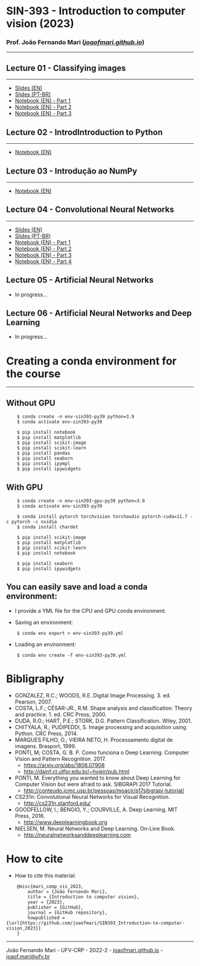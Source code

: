 # SIN-393 - Introduction to computer vision (2023)

### Prof. João Fernando Mari ([*joaofmari.github.io*](https://joaofmari.github.io/))
---

## Lecture 01 - Classifying images
---
* [Slides (EN)](/slides_en/Lecture01.ClassifyingImagens.(2023).pdf)
* [Slides (PT-BR)](/slides/Aula01.ClassificandoImagens.(2023).pdf)
* [Notebook (EN) - Part 1](/notebooks/Lecture%2001%20-%20Part%201%20-%20Digital%20imagens.ipynb>)
* [Notebook (EN) - Part 2](/notebooks/Lecture%2001%20-%20Part%202%20-%20Image%20classification.ipynb)
* [Notebook (EN) - Part 3](/notebooks/Lecture%2001%20-%20Part%203%20-%20Image%20classification%20-%20Color%20features.ipynb)

## Lecture 02 - IntrodIntroduction to Python
---
* [Notebook (EN)](/notebooks/Lecture%2002%20-%20Introduction%20to%20Python.ipynb)

## Lecture 03 - Introdução ao NumPy
---
* [Notebook (EN)](/notebooks/Lecture%2003%20-%20Introduction%20to%20NumPy.ipynb)

## Lecture 04 - Convolutional Neural Networks
---
* [Slides (EN)](/slides_en/Lecture04.ConvolutionalNeuralNetworks.(2023).pdf)
* [Slides (PT-BR)](/slides/Aula04.RedesNeuraisConvolucionais.(2023).pdf)
* [Notebook (EN) - Part 1](/notebooks/Lecture%2004%20-%20Part%201%20-%20Convolutional%20Neural%20Networks.ipynb)
* [Notebook (EN) - Part 2](/notebooks/Lecture%2004%20-%20Part%202%20-%20Convolutional%20Neural%20Networks.ipynb)
* [Notebook (EN) - Part 3](/notebooks/Lecture%2004%20-%20Part%203%20-%20Convolutional%20Neural%20Networks.ipynb)
* [Notebook (EN) - Part 4](/notebooks/Lecture%2004%20-%20Part%204%20-%20Convolutional%20Neural%20Networks.ipynb)

## Lecture 05 - Artificial Neural Networks 
* In progress...

## Lecture 06 - Artificial Neural Networks and Deep Learning
* In progress...

# Creating a conda environment for the course
---

## Without GPU
```
    $ conda create -n env-sin393-py39 python=3.9
    $ conda activate env-sin393-py39

    $ pip install notebook
    $ pip install matplotlib
    $ pip install scikit-image
    $ pip install scikit-learn
    $ pip install pandas
    $ pip install seaborn
    $ pip install ipympl
    $ pip install ipywidgets
```

## With GPU
```
    $ conda create -n env-sin393-gpu-py39 python=3.9
    $ conda activate env-sin393-py39

    $ conda install pytorch torchvision torchaudio pytorch-cuda=11.7 -c pytorch -c nvidia
    $ conda install chardet

    $ pip install scikit-image
    $ pip install matplotlib
    $ pip install scikit-learn
    $ pip install notebook

    $ pip install seaborn
    $ pip install ipywidgets
```

## You can easily save and load a conda environment:
* I provide a YML file for the CPU and GPU conda environment.

* Saving an environment:
```
    $ conda env export > env-sin393-py39.yml
```

* Loading an environment:
```
    $ conda env create -f env-sin393-py39.yml 
```

# Bibligraphy

* GONZALEZ, R.C.; WOODS, R.E. Digital Image Processing. 3. ed. Pearson, 2007.
* COSTA, L.F.; CÉSAR-JR., R.M. Shape analysis and classification: Theory and practice. 1. ed. CRC Press, 2000.
* DUDA, R.O.; HART, P.E.; STORK, D.G. Pattern Classification. Wiley, 2001. 
* CHITYALA, R.; PUDIPEDDI, S. Image processing and acquisition using Python. CRC Press, 2014.
* MARQUES FILHO, O.; VIEIRA NETO, H. Processamento digital de imagens. Brasport, 1999.
* PONTI, M; COSTA, G. B. P. Como funciona o Deep Learning. Computer Vision and Pattern Recognition. 2017.
    * https://arxiv.org/abs/1806.07908  
    * http://dainf.ct.utfpr.edu.br/~hvieir/pub.html   
* PONTI, M. Everything you wanted to know about Deep Learning for Computer Vision but were afraid to ask. SIBGRAPI 2017 Tutorial.
    * http://conteudo.icmc.usp.br/pessoas/moacir/p17sibgrapi-tutorial/  
* CS231n: Convolutional Neural Networks for Visual Recognition.
    * http://cs231n.stanford.edu/ 
* GOODFELLOW, I.; BENGIO, Y.; COURVILLE, A. Deep Learning. MIT Press, 2016. 
    * http://www.deeplearningbook.org 
* NIELSEN, M. Neural Networks and Deep Learning. On-Line Book. 
    * http://neuralnetworksanddeeplearning.com  



# How to cite

* How to cite this material:

```
    @misc{mari_comp_vis_2023,
        author = {João Fernando Mari},
        title = {Introduction to computer vision},
        year = {2023},
        publisher = {GitHub},
        journal = {GitHub repository},
        howpublished = {\url{https://github.com/joaofmari/SIN393_Introduction-to-computer-vision_2023}}
    }
```

---
João Fernando Mari - UFV-CRP - 2022-2 - [joaofmari.github.io](joaofmari.github.io) - joaof.mari@ufv.br
